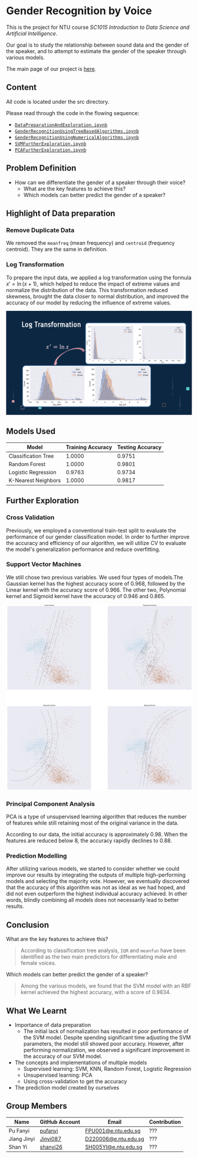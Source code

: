 # Gender Recognition by Voice

This is the project for NTU course *SC1015 Introduction to Data Science and Artificial Intelligence*.

Our goal is to study the relationship between sound data and the gender of the speaker, and to attempt to estimate the gender of the speaker through various models.

The main page of our project is [here](https://pufanyi.github.io/GenderRecognitionByVoice).

## Content

All code is located under the src directory.

Please read through the code in the flowing sequence:

- [`DataPreparationAndExploration.ipynb`](./src/DataPreparationAndExploration.ipynb)
- [`GenderRecognitionUsingTreeBasedAlgorithms.ipynb`](./src/GenderRecognitionUsingTreeBasedAlgorithms.ipynb)
- [`GenderRecognitionUsingNumericalAlgorithms.ipynb`](./src/GenderRecognitionUsingNumericalAlgorithms.ipynb)
- [`SVMFurtherExploration.ipynb`](./src/SVMFurtherExploration.ipynb)
- [`PCAFurtherExploration.ipynb`](./src/PCAFurtherExploration.ipynb)

## Problem Definition

- How can we differentiate the gender of a speaker through their voice?
  - What are the key features to achieve this?
  - Which models can better predict the gender of a speaker?

## Highlight of Data preparation

### Remove Duplicate Data

We removed the `meanfreq` (mean frequency) and `centroid` (frequency centroid). They are the same in definition.

### Log Transformation

To prepare the input data, we applied a log transformation using the formula $x' = \ln(x+1)$, which helped to reduce the impact of extreme values and normalize the distribution of the data. This transformation reduced skewness, brought the data closer to normal distribution, and improved the accuracy of our model by reducing the influence of extreme values.

![](./images/DataPreparation/LogTransform.png)

## Models Used

| Model | Training Accuracy | Testing Accuracy |
| --- | --- | --- |
| Classification Tree | 1.0000 | 0.9751 |
| Random Forest | 1.0000 | 0.9801 |
| Logistic Regression | 0.9763 | 0.9734 |
| K-Nearest Neighbors | 1.0000 | 0.9817 |

## Further Exploration

### Cross Validation

Previously, we employed a conventional train-test split to evaluate the performance of our gender classification model. In order to further improve the accuracy and efficiency of our algorithm, we will utilize CV to evaluate the model's generalization performance and reduce overfitting.

### Support Vector Machines

We still chose two previous variables. We used four types of models.The Gaussian kernel has the highest accuracy score of 0.968, followed by the Linear kernel with the accuracy score of 0.966. The other two, Polynomial kernel and Sigmoid kernel have the accuracy of 0.946 and 0.865.

![](./images/SVMFurtherExplore/2DMixed.png)

### Principal Component Analysis

PCA is a type of unsupervised learning algorithm that reduces the number of features while still retaining most of the original variance in the data.

According to our data, the initial accuracy is approximately 0.98. When the features are reduced below 8, the accuracy rapidly declines to 0.88.

### Prediction Modelling

After utilizing various models, we started to consider whether we could improve our results by integrating the outputs of multiple high-performing models and selecting the majority vote. However, we eventually discovered that the accuracy of this algorithm was not as ideal as we had hoped, and did not even outperform the highest individual accuracy achieved. In other words, blindly combining all models does not necessarily lead to better results.

## Conclusion

What are the key features to achieve this?

> According to classification tree analysis, `IQR` and `meanfun` have been identified as the two main predictors for differentiating male and female voices.

Which models can better predict the gender of a speaker?

> Among the various models, we found that the SVM model with an RBF kernel achieved the highest accuracy, with a score of 0.9834.

## What We Learnt

- Importance of data preparation
  - The initial lack of normalization has resulted in poor performance of the SVM model. Despite spending significant time adjusting the SVM parameters, the model still showed poor accuracy. However, after performing normalization, we observed a significant improvement in the accuracy of our SVM model.
- The concepts and implementations of multiple models
  - Supervised learning: SVM, KNN, Random Forest, Logistic Regression
  - Unsupervised learning: PCA
  - Using cross-validation to get the accuracy
- The prediction model created by ourselves

## Group Members

| Name | GitHub Account | Email | Contribution |
| --- | --- | --- | --- |
| Pu Fanyi | [pufanyi](https://github.com/pufanyi) | FPU001@e.ntu.edu.sg | ??? |
| Jiang Jinyi | [Jinyi087](https://github.com/Jinyi087) | D220006@e.ntu.edu.sg | ??? |
| Shan Yi | [shanyi26](https://github.com/shanyi26) | SH005YI@e.ntu.edu.sg | ??? |